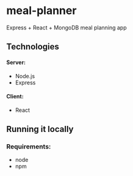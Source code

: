 # meal-planner

Express + React + MongoDB meal planning app

## Technologies

#### Server:

- Node.js
- Express

#### Client:

- React

## Running it locally

### Requirements:

- node
- npm
